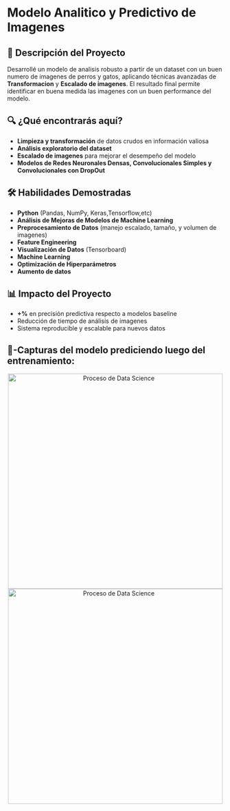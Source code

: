 # Modelo Analitico y Predictivo de Imagenes

## 📌 Descripción del Proyecto
Desarrollé un modelo de analisis robusto a partir de un dataset con un buen numero de imagenes de perros y gatos, aplicando técnicas avanzadas de **Transformacion** y **Escalado de imagenes**. El resultado final permite identificar en buena medida las imagenes con un buen performance del modelo.


## 🔍 ¿Qué encontrarás aquí?
- **Limpieza y transformación** de datos crudos en información valiosa
- **Análisis exploratorio del dataset**
- **Escalado de imagenes** para mejorar el desempeño del modelo
- **Modelos de Redes Neuronales Densas, Convolucionales Simples y Convolucionales con DropOut**

## 🛠 Habilidades Demostradas
- **Python** (Pandas, NumPy, Keras,Tensorflow,etc)
- **Análisis de Mejoras de Modelos de Machine Learning**
- **Preprocesamiento de Datos** (manejo escalado, tamaño, y volumen de imagenes)
- **Feature Engineering**
- **Visualización de Datos** (Tensorboard)
- **Machine Learning** 
- **Optimización de Hiperparámetros**
- **Aumento de datos**

## 📊 Impacto del Proyecto
- **+%** en precisión predictiva respecto a modelos baseline
- Reducción de tiempo de análisis de imagenes
- Sistema reproducible y escalable para nuevos datos

## 📂-Capturas del modelo prediciendo luego del entrenamiento: 

<p align="center">
  <a href="https://postimg.cc/PNgqdNfB" target="_blank">
    <img src="https://i.postimg.cc/hPjQb7kP/Captura-de-pantalla-2025-01-30-215902.png" alt="Proceso de Data Science" width="500"><br>
    <a href="https://postimg.cc/pmZVQZQH" target="_blank">
    <img src="https://i.postimg.cc/tg01jvYY/descarga.png" alt="Proceso de Data Science" width="500">
  </a>
</p>


